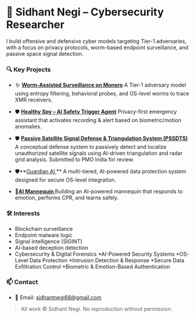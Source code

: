 # 🧠 Sidhant Negi – Cybersecurity Researcher

I build offensive and defensive cyber models targeting Tier-1 adversaries, with a focus on privacy protocols, worm-based endpoint surveillance, and passive space signal detection.

### 🔍 Key Projects

* 🪱 **[Worm-Assisted Surveillance on Monero](https://github.com/Sidhant1s/monero-worm-surveillance)**
  A Tier-1 adversary model using entropy filtering, behavioral probes, and OS-level worms to trace XMR receivers.

* 🛡️ **[Healthy Spy – AI Safety Trigger Agent](https://github.com/Sidhant1s/healthy-spy)**
  Privacy-first emergency assistant that activates recording & alert based on biometric/motion anomalies.

* 🛡️ **[Passive Satellite Signal Defense & Triangulation System (PSSDTS)](https://github.com/Sidhant1s/satellite-signal-defense)**  
  A conceptual defense system to passively detect and localize unauthorized satellite signals using AI-driven triangulation and radar grid analysis. Submitted to PMO India for review.

* 🛡️**[Guardian AI ](https://github.com/Sidhant1s/guardian-ai)**
   A multi-tiered, AI-powered data protection system designed for secure OS-level integration.
  
*  🤖**[AI Mannequin ](https://github.com/Sidhant1s/ai-mannequin-companion)**
   Building an AI-powered mannequin that responds to emotion, performs CPR, and learns safely. 
   

### 🛠️ Interests

* Blockchain surveillance
* Endpoint malware logic
* Signal intelligence (SIGINT)
* AI-based deception detection
* Cybersecurity & Digital Forensics
*AI-Powered Security Systems
*OS-Level Data Protection
*Intrusion Detection & Response
*Secure Data Exfiltration Control
*Biometric & Emotion-Based Authentication



### 📫 Contact

* 📧 Email: [sidhantnegi68@gmail.com](mailto:sidhantnegi68@gmail.com)

> All work © Sidhant Negi. No reproduction without permission.

